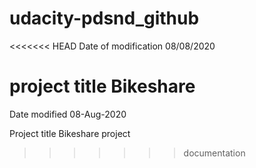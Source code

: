 # udacity-pdsnd_github
<<<<<<< HEAD
Date of modification
08/08/2020


project title
Bikeshare
=======

Date modified
08-Aug-2020

Project title 
Bikeshare project
>>>>>>> documentation
